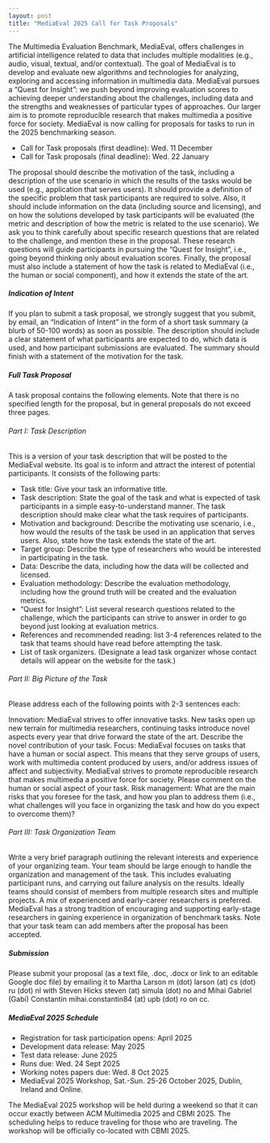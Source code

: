 ```yaml
---
layout: post
title: "MediaEval 2025 Call for Task Proposals"
---
```


The Multimedia Evaluation Benchmark, MediaEval, offers challenges in artificial intelligence related to data that includes multiple modalities (e.g., audio, visual, textual, and/or contextual). The goal of MediaEval is to develop and evaluate new 
algorithms and technologies for analyzing, exploring and accessing information in multimedia data. MediaEval pursues a “Quest for Insight”: we push beyond improving evaluation scores to achieving deeper understanding about the challenges, including 
data and the strengths and weaknesses of particular types of approaches. Our larger aim is to promote reproducible research that makes multimedia a positive force for society. MediaEval is now calling for proposals for tasks to run in the 2025 
benchmarking season.

* Call for Task proposals (first deadline): Wed. 11 December
* Call for Task proposals (final deadline): Wed. 22 January

The proposal should describe the motivation of the task, including a description of the use scenario in which the results of the tasks would be used (e.g., application that serves users). It should provide a definition of the specific problem that task 
participants are required to solve. Also, it should include information on the data (including source and licensing), and on how the solutions developed by task participants will be evaluated (the metric and description of how the metric is related to the 
use scenario). We ask you to think carefully about specific research questions that are related to the challenge, and mention these in the proposal. These research questions will guide participants in pursuing the “Quest for Insight”, i.e., going beyond 
thinking only about evaluation scores. Finally, the proposal must also include a statement of how the task is related to MediaEval (i.e., the human or social component), and how it extends the state of the art.

##### Indication of Intent

If you plan to submit a task proposal, we strongly suggest that you submit, by email, an “Indication of Intent” in the form of a short task summary (a blurb of 50-100 words) as soon as possible. The description should include a clear statement of what 
participants are expected to do, which data is used, and how participant submissions are evaluated. The summary should finish with a statement of the motivation for the task.

##### Full Task Proposal

A task proposal contains the following elements. Note that there is no specified length for the proposal, but in general proposals do not exceed three pages.

###### Part I: Task Description

This is a version of your task description that will be posted to the MediaEval website. Its goal is to inform and attract the interest of potential participants. It consists of the following parts:

* Task title: Give your task an informative title.
* Task description: State the goal of the task and what is expected of task participants in a simple easy-to-understand manner. The task description should make clear what the task requires of participants.
* Motivation and background: Describe the motivating use scenario, i.e., how would the results of the task be used in an application that serves users. Also, state how the task extends the state of the art.
* Target group: Describe the type of researchers who would be interested in participating in the task.
* Data: Describe the data, including how the data will be collected and licensed.
* Evaluation methodology: Describe the evaluation methodology, including how the ground truth will be created and the evaluation metrics.
* “Quest for Insight”: List several research questions related to the challenge, which the participants can strive to answer in order to go beyond just looking at evaluation metrics.
* References and recommended reading: list 3-4 references related to the task that teams should have read before attempting the task.
* List of task organizers. (Designate a lead task organizer whose contact details will appear on the website for the task.)

###### Part II: Big Picture of the Task

Please address each of the following points with 2-3 sentences each:

Innovation: MediaEval strives to offer innovative tasks. New tasks open up new terrain for multimedia researchers, continuing tasks introduce novel aspects every year that drive forward the state of the art. Describe the novel contribution of your task. 
Focus: MediaEval focuses on tasks that have a human or social aspect. This means that they serve groups of users, work with multimedia content produced by users, and/or address issues of affect and subjectivity. MediaEval strives to promote reproducible 
research that makes multimedia a positive force for society. Please comment on the human or social aspect of your task. Risk management: What are the main risks that you foresee for the task, and how you plan to address them (i.e., what challenges will 
you face in organizing the task and how do you expect to overcome them)?

###### Part III: Task Organization Team

Write a very brief paragraph outlining the relevant interests and experience of your organizing team. Your team should be large enough to handle the organization and management of the task. This includes evaluating participant runs, and carrying out 
failure analysis on the results. Ideally teams should consist of members from multiple research sites and multiple projects. A mix of experienced and early-career researchers is preferred. MediaEval has a strong tradition of encouraging and supporting 
early-stage researchers in gaining experience in organization of benchmark tasks. Note that your task team can add members after the proposal has been accepted.

##### Submission

Please submit your proposal (as a text file, .doc, .docx or link to an editable Google doc file) by emailing it to Martha Larson m (dot) larson (at) cs (dot) ru (dot) nl with Steven Hicks steven (at) simula (dot) no and Mihai Gabriel (Gabi) Constantin 
mihai.constantin84 (at) upb (dot) ro on cc.

##### MediaEval 2025 Schedule

* Registration for task participation opens: April 2025
* Development data release: May 2025
* Test data release: June 2025
* Runs due: Wed. 24 Sept 2025
* Working notes papers due: Wed. 8 Oct 2025
* MediaEval 2025 Workshop, Sat.-Sun. 25-26 October 2025, Dublin, Ireland and Online.

The MediaEval 2025 workshop will be held during a weekend so that it can occur exactly between ACM Multimedia 2025 and CBMI 2025. The scheduling helps to reduce traveling for those who are traveling. The workshop will be officially co-located with CBMI 2025. 
